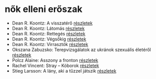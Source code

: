 # nők elleni erőszak

- Dean R. Koontz: A visszatérő [részletek](../_details/Dean%20R.%20Koontz.md#id_1095)
- Dean R. Koontz: Látomás [részletek](../_details/Dean%20R.%20Koontz.md#id_1081)
- Dean R. Koontz: Rettegés [részletek](../_details/Dean%20R.%20Koontz.md#id_1076)
- Dean R. Koontz: Végsőkig [részletek](../_details/Dean%20R.%20Koontz.md#id_1071)
- Dean R. Koontz: Virrasztók [részletek](../_details/Dean%20R.%20Koontz.md#id_1070)
- Okszana Zabuzsko: Terepvizsgálatok az ukránok szexuális életéről [részletek](../_details/Okszana%20Zabuzsko.md#id_468)
- Polcz Alaine: Asszony a fronton [részletek](../_details/Polcz%20Alaine.md#id_1443)
- Rachel Vincent: Stray – Kóborok [részletek](../_details/Rachel%20Vincent.md#id_428)
- Stieg Larsson: A lány, aki a tűzzel játszik [részletek](../_details/Stieg%20Larsson.md#id_26)